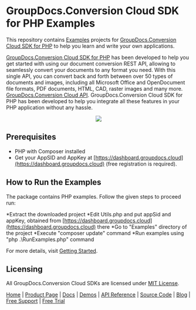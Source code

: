 # GroupDocs.Conversion Cloud SDK for PHP Examples

This repository contains [Examples](Examples) projects for [GroupDocs.Conversion Cloud SDK for PHP](https://github.com/groupdocs-conversion-cloud/groupdocs-conversion-cloud-php) to help you learn and write your own applications.

[GroupDocs.Conversion Cloud SDK for PHP](https://products.groupdocs.cloud/conversion/php) has been developed to help you get started with using our document conversion REST API, allowing to seamlessly convert your documents to any format you need. With this single API, you can convert back and forth between over 50 types of documents and images, including all Microsoft Office and OpenDocument file formats, PDF documents, HTML, CAD, raster images and many more.
[GroupDocs.Conversion Cloud API](https://products.groupdocs.cloud/conversion). GroupDocs.Conversion Cloud SDK for PHP has been developed to help you integrate all these features in your PHP application without any hassle.

<p align="center">
  <a title="Download complete GroupDocs.Conversion Cloud SDK PHP Example source code" href="https://github.com/groupdocs-conversion-cloud/groupdocs-conversion-cloud-php-samples/archive/master.zip">
	<img src="https://raw.github.com/AsposeExamples/java-examples-dashboard/master/images/downloadZip-Button-Large.png" />
  </a>
</p>

## Prerequisites

+ PHP with Composer installed
+ Get your AppSID and AppKey at [https://dashboard.groupdocs.cloud](https://dashboard.groupdocs.cloud) (free registration is required).

## How to Run the Examples

The package contains PHP examples. Follow the given steps to proceed run:

*Extract the downloaded project
*Edit Utils.php and put appSid and appKey, obtained from [https://dashboard.groupdocs.cloud](https://dashboard.groupdocs.cloud) there
*Go to "Examples" directory of the project
*Execute "composer update" command
*Run examples using "php .\RunExamples.php" command

For more details, visit  [Getting Started](https://docs.groupdocs.cloud/conversion/getting-started/).

## Licensing

All GroupDocs.Conversion Cloud SDKs are licensed under [MIT License](LICENSE).

[Home](https://www.groupdocs.cloud/) | [Product Page](https://products.groupdocs.cloud/conversion/php) | [Docs](https://docs.groupdocs.cloud/conversion/) | [Demos](https://products.groupdocs.app/conversion/family) | [API Reference](https://apireference.groupdocs.cloud/conversion/) | [Source Code](https://github.com/groupdocs-conversion-cloud/groupdocs-conversion-cloud-php) | [Blog](https://blog.groupdocs.cloud/category/conversion/) | [Free Support](https://forum.groupdocs.cloud/c/conversion) | [Free Trial](https://purchase.groupdocs.cloud/trial)

